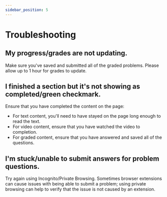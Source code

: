 ```yaml
---
sidebar_position: 5
---
```


# Troubleshooting

## My progress/grades are not updating.

Make sure you've saved and submitted all of the graded problems. Please allow up to 1 hour for grades to update.

## I finished a section but it's not showing as completed/green checkmark.

Ensure that you have completed the content on the page:

- For text content, you'll need to have stayed on the page long enough to read the text.
- For video content, ensure that you have watched the video to completion.
- For graded content, ensure that you have answered and saved all of the questions.

## I'm stuck/unable to submit answers for problem questions.

Try again using Incognito/Private Browsing.
Sometimes browser extensions can cause issues with being able to submit a problem; using private browsing can help to verify that the issue is not caused by an extension.
